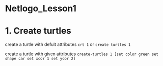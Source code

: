 # Netlogo_Lesson1

# 1. Create turtles

create a turtle with defult attributes 
```crt 1``` or 
```create turtles 1 ```

create a turtle with given attributes
`create-turtles 1 [set color green
                   set shape car
                   set xcor 1
                   set ycor 2]`
                   


